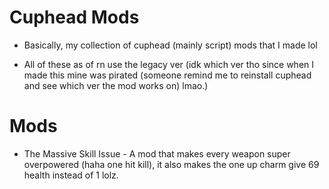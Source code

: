 # Cuphead Mods

* Basically, my collection of cuphead (mainly script) mods that I made lol

* All of these as of rn use the legacy ver (idk which ver tho since when I made this mine was pirated (someone remind me to reinstall cuphead and see which ver the mod works on) lmao.)

# Mods

* The Massive Skill Issue - A mod that makes every weapon super overpowered (haha one hit kill), it also makes the one up charm give 69 health instead of 1 lolz.
